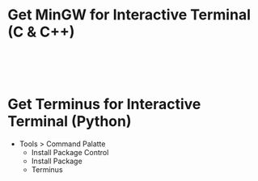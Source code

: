 # Get MinGW for Interactive Terminal (C & C++)

<br/><br/><br/>

Get Terminus for Interactive Terminal (Python)
==============================================
- Tools > Command Palatte
	- Install Package Control
	- Install Package
	- Terminus
